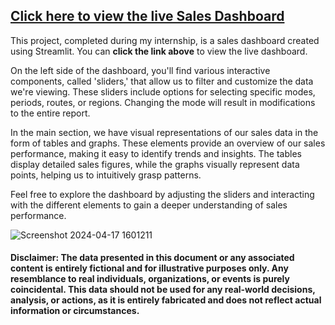 ## [Click here to view the live Sales Dashboard](https://performance-dashboard.streamlit.app/)

This project, completed during my internship, is a sales dashboard created using Streamlit. You can **click the link above** to view the live dashboard.

On the left side of the dashboard, you'll find various interactive components, called 'sliders,' that allow us to filter and customize the data we're viewing. These sliders include options for selecting specific modes, periods, routes, or regions. Changing the mode will result in modifications to the entire report.

In the main section, we have visual representations of our sales data in the form of tables and graphs. These elements provide an overview of our sales performance, making it easy to identify trends and insights. The tables display detailed sales figures, while the graphs visually represent data points, helping us to intuitively grasp patterns.

Feel free to explore the dashboard by adjusting the sliders and interacting with the different elements to gain a deeper understanding of sales performance.

![Screenshot 2024-04-17 1601211](https://github.com/sushamaa/streamlit/assets/89633663/8c63d466-c8bf-4128-83a7-9a87cbebbe82)

#### Disclaimer: The data presented in this document or any associated content is entirely fictional and for illustrative purposes only. Any resemblance to real individuals, organizations, or events is purely coincidental. This data should not be used for any real-world decisions, analysis, or actions, as it is entirely fabricated and does not reflect actual information or circumstances.
